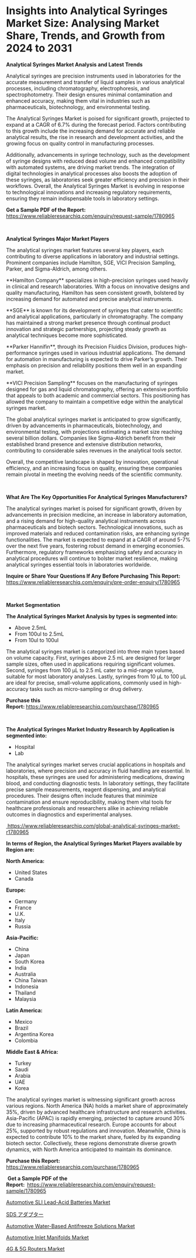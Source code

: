 <p><h1>Insights into Analytical Syringes Market Size: Analysing Market Share, Trends, and Growth from 2024 to 2031</h1></p><p><strong>Analytical Syringes Market Analysis and Latest Trends</strong></p>
<p><p>Analytical syringes are precision instruments used in laboratories for the accurate measurement and transfer of liquid samples in various analytical processes, including chromatography, electrophoresis, and spectrophotometry. Their design ensures minimal contamination and enhanced accuracy, making them vital in industries such as pharmaceuticals, biotechnology, and environmental testing.</p><p>The Analytical Syringes Market is poised for significant growth, projected to expand at a CAGR of 6.7% during the forecast period. Factors contributing to this growth include the increasing demand for accurate and reliable analytical results, the rise in research and development activities, and the growing focus on quality control in manufacturing processes. </p><p>Additionally, advancements in syringe technology, such as the development of syringe designs with reduced dead volume and enhanced compatibility with automated systems, are driving market trends. The integration of digital technologies in analytical processes also boosts the adoption of these syringes, as laboratories seek greater efficiency and precision in their workflows. Overall, the Analytical Syringes Market is evolving in response to technological innovations and increasing regulatory requirements, ensuring they remain indispensable tools in laboratory settings.</p></p>
<p><strong>Get a Sample PDF of the Report:&nbsp;</strong> <a href="https://www.reliableresearchiq.com/enquiry/request-sample/1780965?utm_campaign=101&utm_medium=2&utm_source=Github&utm_content=ia&utm_term=13102024&utm_id=analytical-syringes">https://www.reliableresearchiq.com/enquiry/request-sample/1780965</a></p>
<p>&nbsp;</p>
<p><strong>Analytical Syringes Major Market Players</strong></p>
<p><p>The analytical syringes market features several key players, each contributing to diverse applications in laboratory and industrial settings. Prominent companies include Hamilton, SGE, VICI Precision Sampling, Parker, and Sigma-Aldrich, among others. </p><p>**Hamilton Company** specializes in high-precision syringes used heavily in clinical and research laboratories. With a focus on innovative designs and quality manufacturing, Hamilton has seen consistent growth, bolstered by increasing demand for automated and precise analytical instruments.</p><p>**SGE** is known for its development of syringes that cater to scientific and analytical applications, particularly in chromatography. The company has maintained a strong market presence through continual product innovation and strategic partnerships, projecting steady growth as analytical techniques become more sophisticated.</p><p>**Parker Hannifin**, through its Precision Fluidics Division, produces high-performance syringes used in various industrial applications. The demand for automation in manufacturing is expected to drive Parker’s growth. Their emphasis on precision and reliability positions them well in an expanding market. </p><p>**VICI Precision Sampling** focuses on the manufacturing of syringes designed for gas and liquid chromatography, offering an extensive portfolio that appeals to both academic and commercial sectors. This positioning has allowed the company to maintain a competitive edge within the analytical syringes market.</p><p>The global analytical syringes market is anticipated to grow significantly, driven by advancements in pharmaceuticals, biotechnology, and environmental testing, with projections estimating a market size reaching several billion dollars. Companies like Sigma-Aldrich benefit from their established brand presence and extensive distribution networks, contributing to considerable sales revenues in the analytical tools sector.</p><p>Overall, the competitive landscape is shaped by innovation, operational efficiency, and an increasing focus on quality, ensuring these companies remain pivotal in meeting the evolving needs of the scientific community.</p></p>
<p>&nbsp;</p>
<p><strong>What Are The Key Opportunities For Analytical Syringes Manufacturers?</strong></p>
<p><p>The analytical syringes market is poised for significant growth, driven by advancements in precision medicine, an increase in laboratory automation, and a rising demand for high-quality analytical instruments across pharmaceuticals and biotech sectors. Technological innovations, such as improved materials and reduced contamination risks, are enhancing syringe functionalities. The market is expected to expand at a CAGR of around 5-7% over the next five years, fostering robust demand in emerging economies. Furthermore, regulatory frameworks emphasizing safety and accuracy in analytical procedures will continue to bolster market resilience, making analytical syringes essential tools in laboratories worldwide.</p></p>
<p><strong>Inquire or Share Your Questions If Any Before Purchasing This Report:</strong> <a href="https://www.reliableresearchiq.com/enquiry/pre-order-enquiry/1780965?utm_campaign=101&utm_medium=2&utm_source=Github&utm_content=ia&utm_term=13102024&utm_id=analytical-syringes">https://www.reliableresearchiq.com/enquiry/pre-order-enquiry/1780965</a></p>
<p>&nbsp;</p>
<p><strong>Market Segmentation</strong></p>
<p><strong>The Analytical Syringes Market Analysis by types is segmented into:</strong></p>
<p><ul><li>Above 2.5mL</li><li>From 100ul to 2.5mL</li><li>From 10ul to 100ul</li></ul></p>
<p><p>The analytical syringes market is categorized into three main types based on volume capacity. First, syringes above 2.5 mL are designed for larger sample sizes, often used in applications requiring significant volumes. Second, syringes from 100 µL to 2.5 mL cater to a mid-range volume, suitable for most laboratory analyses. Lastly, syringes from 10 µL to 100 µL are ideal for precise, small-volume applications, commonly used in high-accuracy tasks such as micro-sampling or drug delivery.</p></p>
<p><strong>Purchase this Report:&nbsp;</strong><a href="https://www.reliableresearchiq.com/purchase/1780965?utm_campaign=101&utm_medium=2&utm_source=Github&utm_content=ia&utm_term=13102024&utm_id=analytical-syringes">https://www.reliableresearchiq.com/purchase/1780965</a></p>
<p>&nbsp;</p>
<p><strong>The Analytical Syringes Market Industry Research by Application is segmented into:</strong></p>
<p><ul><li>Hospital</li><li>Lab</li></ul></p>
<p><p>The analytical syringes market serves crucial applications in hospitals and laboratories, where precision and accuracy in fluid handling are essential. In hospitals, these syringes are used for administering medications, drawing blood, and conducting diagnostic tests. In laboratory settings, they facilitate precise sample measurements, reagent dispensing, and analytical procedures. Their designs often include features that minimize contamination and ensure reproducibility, making them vital tools for healthcare professionals and researchers alike in achieving reliable outcomes in diagnostics and experimental analyses.</p></p>
<p><a href="https://www.reliableresearchiq.com/global-analytical-syringes-market-r1780965?utm_campaign=101&utm_medium=2&utm_source=Github&utm_content=ia&utm_term=13102024&utm_id=analytical-syringes">&nbsp;https://www.reliableresearchiq.com/global-analytical-syringes-market-r1780965</a></p>
<p><strong>In terms of Region, the Analytical Syringes Market Players available by Region are:</strong></p>
<p>
    <p> <strong> North America: </strong>
        <ul>
            <li>United States</li>
            <li>Canada</li>
        </ul>
        </p> 
    <p> <strong> Europe: </strong>
        <ul>
            <li>Germany</li>
            <li>France</li>
            <li>U.K.</li>
            <li>Italy</li>
            <li>Russia</li>
        </ul>
        </p> 
    <p> <strong> Asia-Pacific: </strong>
        <ul>
            <li>China</li>
            <li>Japan</li>
            <li>South Korea</li>
            <li>India</li>
            <li>Australia</li>
            <li>China Taiwan</li>
            <li>Indonesia</li>
            <li>Thailand</li>
            <li>Malaysia</li>
        </ul>
        </p> 
    <p> <strong> Latin America: </strong>
        <ul>
            <li>Mexico</li>
            <li>Brazil</li>
            <li>Argentina Korea</li>
            <li>Colombia</li>
        </ul>
        </p> 
    <p> <strong> Middle East & Africa: </strong>
        <ul>
            <li>Turkey</li>
            <li>Saudi</li>
            <li>Arabia</li>
            <li>UAE</li>
            <li>Korea</li>
        </ul>
    </p>
    </p>
<p><p>The analytical syringes market is witnessing significant growth across various regions. North America (NA) holds a market share of approximately 35%, driven by advanced healthcare infrastructure and research activities. Asia-Pacific (APAC) is rapidly emerging, projected to capture around 30% due to increasing pharmaceutical research. Europe accounts for about 25%, supported by robust regulations and innovation. Meanwhile, China is expected to contribute 10% to the market share, fueled by its expanding biotech sector. Collectively, these regions demonstrate diverse growth dynamics, with North America anticipated to maintain its dominance.</p></p>
<p><strong>Purchase this Report: </strong><a href="https://www.reliableresearchiq.com/purchase/1780965?utm_campaign=101&utm_medium=2&utm_source=Github&utm_content=ia&utm_term=13102024&utm_id=analytical-syringes">https://www.reliableresearchiq.com/purchase/1780965</a></p>
<p>&nbsp;<strong>Get a Sample PDF of the Report:&nbsp;&nbsp;</strong><a href="https://www.reliableresearchiq.com/enquiry/request-sample/1780965?utm_campaign=101&utm_medium=2&utm_source=Github&utm_content=ia&utm_term=13102024&utm_id=analytical-syringes">https://www.reliableresearchiq.com/enquiry/request-sample/1780965</a></p>
<p><strong></strong></p>
<p><p><a href="https://www.linkedin.com/pulse/strategic-roadmap-global-automotive-sli-lead-acid-batteries-ookhe?utm_campaign=101&utm_medium=2&utm_source=Github&utm_content=ia&utm_term=13102024&utm_id=analytical-syringes">Automotive SLI Lead-Acid Batteries Market</a></p><p><a href="https://github.com/lababdou/Market-Research-Report-List-6/blob/main/568543917746.md?utm_campaign=101&utm_medium=2&utm_source=Github&utm_content=ia&utm_term=13102024&utm_id=analytical-syringes">SDS アダプター</a></p><p><a href="https://www.linkedin.com/pulse/automotive-water-based-antifreeze-solutions-momentum-charting-7xhme?utm_campaign=101&utm_medium=2&utm_source=Github&utm_content=ia&utm_term=13102024&utm_id=analytical-syringes">Automotive Water-Based Antifreeze Solutions Market</a></p><p><a href="https://www.linkedin.com/pulse/automotive-inlet-manifolds-market-evolution-global-trends-zuale?utm_campaign=101&utm_medium=2&utm_source=Github&utm_content=ia&utm_term=13102024&utm_id=analytical-syringes">Automotive Inlet Manifolds Market</a></p><p><a href="https://www.linkedin.com/pulse/4g-5g-routers-market-forecast-global-trends-analysis-from-pxwbe?utm_campaign=101&utm_medium=2&utm_source=Github&utm_content=ia&utm_term=13102024&utm_id=analytical-syringes">4G & 5G Routers Market</a></p></p>